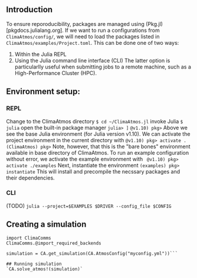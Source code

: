 ## Introduction
To ensure reporoducibility, packages are managed using (Pkg.jl)[pkgdocs.julialang.org]. If we want to run a configurations from
`ClimaAtmos/config/`, we will need to load the packages listed in `ClimaAtmos/examples/Project.toml`.
This can be done one of two ways:
1) Within the Julia REPL
2) Using the Julia command line interface (CLI)
The latter option is particularlly useful when submitting jobs to a remote machine, such as a High-Performance Cluster (HPC).

## Environment setup:
### REPL 
Change to the ClimaAtmos directory
`$ cd ~/ClimaAtmos.jl`
invoke Julia
`$ julia`
open the built-in package manager
`julia> ]`
`@v1.10) pkg>`
Above we see the base Julia environment (for Julia version v1.10). 
We can activate the project environment in the current directory with
`@v1.10) pkg> activate .`
`(ClimaAtmos) pkg>`
Note, however, that this is the "bare bones" environment available in base directory of ClimaAtmos. 
To run an example configuration without error, we activate the example environment with
` @v1.10) pkg> activate ./examples`
Next, instantiate the environment
`(examples) pkg> instantiate`
This will install and precompile the necssary packages and their dependencies. 

### CLI
(TODO)
`julia --project=$EXAMPLES $DRIVER --config_file $CONFIG`

## Creating a simulation
```import ClimaAtmos as CA
import ClimaComms
ClimaComms.@import_required_backends

simulation = CA.get_simulation(CA.AtmosConfig("myconfig.yml"))```

## Running simulation
`CA.solve_atmos!(simulation)`
